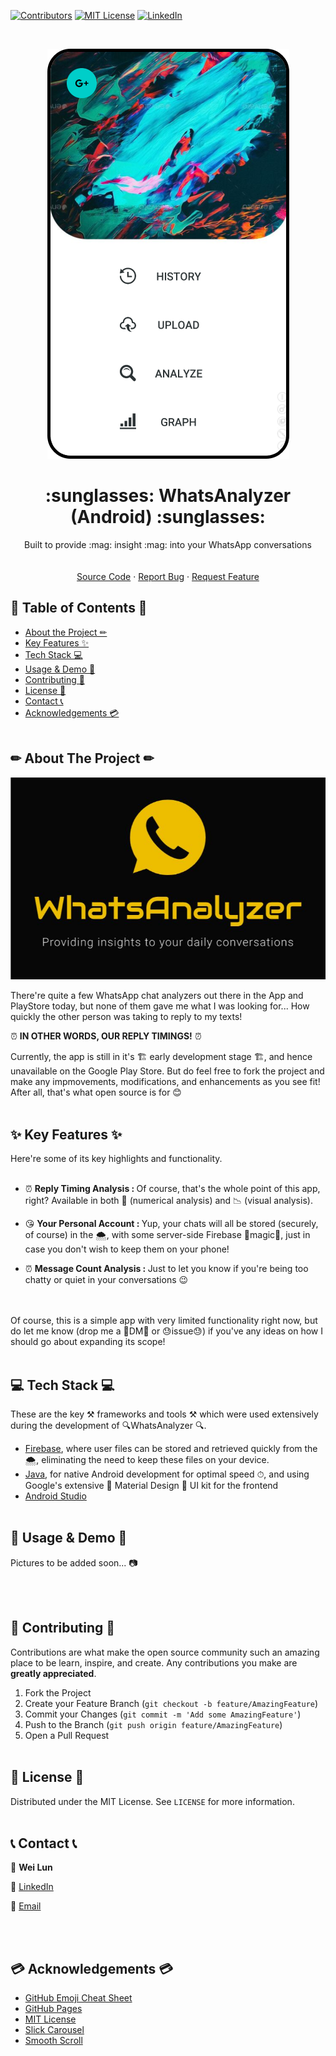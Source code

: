 [![Contributors][contributors-shield]][contributors-url]
[![MIT License][license-shield]][license-url]
[![LinkedIn][linkedin-shield]][linkedin-url]


<!-- PROJECT LOGO -->
<br />
<p align="center">
  <a href="https://weilunn97.wixsite.com/journeywithjed">
    <img src="img/WhatsAnalyzer Mockup.png" />
  </a>

  <h1 align="center">:sunglasses: WhatsAnalyzer (Android) :sunglasses:</h1>

  <p align="center">
    Built to provide :mag: insight :mag: into your WhatsApp conversations
    <br />
    <br />
    <br />
    <a href="https://github.com/weilunn97/WhatsAnalyzer-Android-/tree/master/app">Source Code</a>
    ·
    <a href="https://github.com/weilunn97/WhatsAnalyzer-Android-/issues">Report Bug</a>
    ·
    <a href="https://github.com/weilunn97/WhatsAnalyzer-Android-/issues">Request Feature</a>
  </p>
</p>



<!-- TABLE OF CONTENTS -->
## 📃 Table of Contents 📃

* [About the Project ✏](#about-the-project)
* [Key Features ✨](#key-features)
* [Tech Stack 💻](#tech-stack)
* [Usage & Demo 📸](#usage-and-demo)
* [Contributing 🍻](#contributing)
* [License 📑](#license)
* [Contact 📞](#contact)
* [Acknowledgements 💳](#acknowledgements)
<br><br>



## ✏ About The Project ✏
<p align="center">
  <a href="https://weilunn97.wixsite.com/journeywithjed">
    <img src="img/AppIcon.JPG" />
  </a>

There're quite a few WhatsApp chat analyzers out there in the App and PlayStore today, but none of them gave me what I was looking for... How quickly the other person was taking to reply to my texts!

 :alarm_clock: **IN OTHER WORDS, OUR REPLY TIMINGS!** :alarm_clock: 

Currently, the app is still in it's 🏗 early development stage  🏗, and hence unavailable on the Google Play Store. But do feel free to fork the project and make any impmovements, modifications, and enhancements as you see fit! After all, that's what open source is for 😊
<br><br>


## ✨ Key Features ✨
Here're some of its key highlights and functionality. <br><br>
*  :alarm_clock:  <b>Reply Timing Analysis : </b> Of course, that's the whole point of this app, right? Available in both 🔢 (numerical analysis) and 📉 (visual analysis).

*  :kissing_heart: <b>Your Personal Account : </b> Yup, your chats will all be stored (securely, of course) in the 🌨, with some server-side Firebase 🎩magic🎩, just in case you don't wish to keep them on your phone!

* :alarm_clock:  <b>Message Count Analysis : </b> Just to let you know if you're being too chatty or quiet in your conversations 😉

<br><br>
Of course, this is a simple app with very limited functionality right now, but do let me know (drop me a 📧DM📧 or 😓issue😓) if you've any ideas on how I should go about expanding its scope! <br><br>



## 💻 Tech Stack 💻
These are the key ⚒ frameworks and tools ⚒ which were used extensively during the development of 🔍WhatsAnalyzer 🔍.
* [Firebase](https://firebase.google.com/), where user files can be stored and retrieved quickly from the 🌨, eliminating the need to keep these files on your device.
* [Java](https://www.java.com/en/), for native Android development for optimal speed ⏱, and using Google's extensive 🎨 Material Design 🎨 UI kit for the frontend
* [Android Studio](https://developer.android.com/studio) <br><br>



## 📸 Usage & Demo 📸
<!-- INSERT PICTURES HERE-->


Pictures to be added soon... 📷

<br><br>



## 🍻 Contributing 🍻

Contributions are what make the open source community such an amazing place to be learn, inspire, and create. Any contributions you make are **greatly appreciated**.

1. Fork the Project
2. Create your Feature Branch (`git checkout -b feature/AmazingFeature`)
3. Commit your Changes (`git commit -m 'Add some AmazingFeature'`)
4. Push to the Branch (`git push origin feature/AmazingFeature`)
5. Open a Pull Request
<br><br>



<!-- LICENSE -->
## 📑 License 📑

Distributed under the MIT License. See `LICENSE` for more information.
<br><br>


## 📞 Contact 📞
📛 **Wei Lun**

🔗 [LinkedIn](https://www.linkedin.com/in/tan-wei-lun/)

📧 [Email](mailto:WTAN132@e.ntu.edu.sg)

<br><br>


## 💳 Acknowledgements 💳
* [GitHub Emoji Cheat Sheet](https://www.webpagefx.com/tools/emoji-cheat-sheet)
* [GitHub Pages](https://pages.github.com)
* [MIT License](https://opensource.org/licenses/MIT)
* [Slick Carousel](https://kenwheeler.github.io/slick)
* [Smooth Scroll](https://github.com/cferdinandi/smooth-scroll)
<br><br>



<!-- MARKDOWN LINKS & IMAGES -->
<!-- https://www.markdownguide.org/basic-syntax/#reference-style-links -->
[contributors-shield]: https://img.shields.io/github/contributors/othneildrew/Best-README-Template.svg?style=flat-square
[contributors-url]: https://github.com/weilunn97/WhatsAnalyzer-Android-/graphs/contributors
[forks-shield]: https://img.shields.io/github/forks/othneildrew/Best-README-Template.svg?style=flat-square
[forks-url]:https://github.com/weilunn97/WhatsAnalyzer-Android-/network
[stars-shield]: https://img.shields.io/github/stars/othneildrew/Best-README-Template.svg?style=flat-square
[license-shield]: https://img.shields.io/github/license/othneildrew/Best-README-Template.svg?style=flat-square
[license-url]: https://github.com/weilunn97/WhatsAnalyzer-Android-/blob/master/LICENSE.txt
[linkedin-shield]: https://img.shields.io/badge/-LinkedIn-black.svg?style=flat-square&logo=linkedin&colorB=555
[linkedin-url]: https://linkedin.com/in/tan-wei-lun
[product-screenshot]: images/screenshot.png
